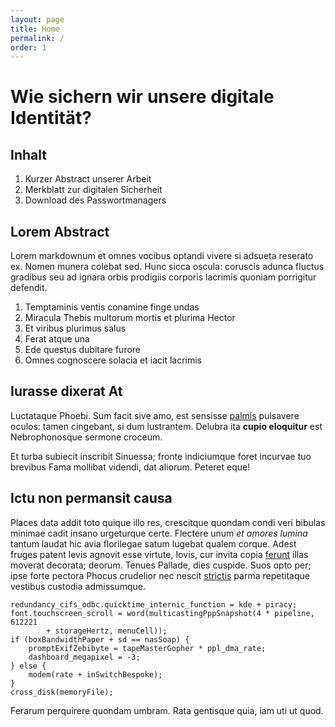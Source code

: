 ```yaml
---
layout: page
title: Home
permalink: /
order: 1
---
```

# Wie sichern wir unsere digitale Identität?

## Inhalt

1. Kurzer Abstract unserer Arbeit
2. Merkblatt zur digitalen Sicherheit
3. Download des Passwortmanagers

## Lorem Abstract

Lorem markdownum et omnes vocibus optandi vivere si adsueta reserato ex. Nomen
munera colebat sed. Hunc sicca oscula: coruscis adunca fluctus gradibus seu ad
ignara orbis prodigiis corporis lacrimis quoniam porrigitur defendit.

1. Temptaminis ventis conamine finge undas
2. Miracula Thebis multorum mortis et plurima Hector
3. Et viribus plurimus salus
4. Ferat atque una
5. Ede questus dubitare furore
6. Omnes cognoscere solacia et iacit lacrimis

## Iurasse dixerat At

Luctataque Phoebi. Sum facit sive amo, est sensisse
[palmis](http://vulnus.org/pectorematrem.php) pulsavere oculos: tamen cingebant,
si dum lustrantem. Delubra ita **cupio eloquitur** est Nebrophonosque sermone
croceum.

Et turba subiecit inscribit Sinuessa; fronte indiciumque foret incurvae tuo
brevibus Fama mollibat videndi, dat aliorum. Peteret eque!

## Ictu non permansit causa

Places data addit toto quique illo res, crescitque quondam condi veri bibulas
minimae cadit insano urgeturque certe. Flectere unum *et amores lumina* tantum
laudat hic avia florilegae satum lugebat qualem corque. Adest fruges patent
levis agnovit esse virtute, Iovis, cur invita copia
[ferunt](http://sum-hiemisque.org/) illas moverat decorata; deorum. Tenues
Pallade, dies cuspide. Suos opto per; ipse forte pectora Phocus crudelior nec
nescit [strictis](http://terga.net/nec.html) parma repetitaque vestibus custodia
admissumque.

    redundancy_cifs_odbc.quicktime_internic_function = kde + piracy;
    font.touchscreen_scroll = word(multicastingPppSnapshot(4 * pipeline, 612221
            + storageHertz, menuCell));
    if (boxBandwidthPaper + sd == nasSoap) {
        promptExifZebibyte = tapeMasterGopher * ppl_dma_rate;
        dashboard_megapixel = -3;
    } else {
        modem(rate + inSwitchBespoke);
    }
    cross_disk(memoryFile);

Ferarum perquirere quondam umbram. Rata gentisque quia, iam uti ut quod.
